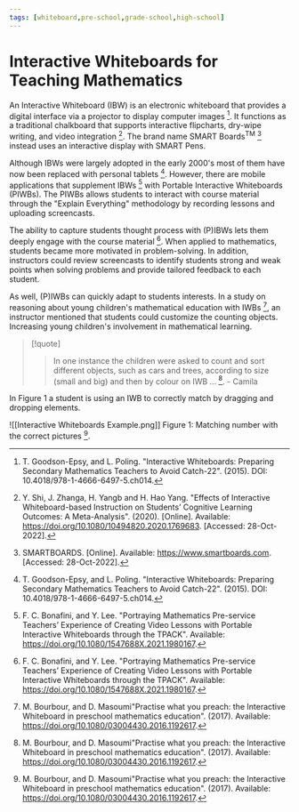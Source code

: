```yaml
---
tags: [whiteboard,pre-school,grade-school,high-school]
---
```


# Interactive Whiteboards for Teaching Mathematics

An Interactive Whiteboard (IBW) is an electronic whiteboard that provides a digital interface via a projector to display computer images [^1]. It functions as a traditional chalkboard that supports interactive flipcharts, dry-wipe writing, and video integration [^2]. The brand name SMART Boards$^{\text{TM}}$ [^3] instead uses an interactive display with SMART Pens. 

Although IBWs were largely adopted in the early 2000's most of them have now been replaced with personal tablets [^1]. However, there are mobile applications that supplement IBWs [^4] with Portable Interactive Whiteboards (PIWBs). The PIWBs allows students to interact with course material through the "Explain Everything" methodology by recording lessons and uploading screencasts. 

The ability to capture students thought process with (P)IBWs lets them deeply engage with the course material [^4]. When applied to mathematics, students became more motivated in problem-solving. In addition, instructors could review screencasts to identify students strong and weak points when solving problems and provide tailored feedback to each student.

As well, (P)IWBs can quickly adapt to students interests. In a study on reasoning about young children's mathematical education with IWBs [^5], an instructor mentioned that students could customize the counting objects. Increasing young children's involvement in mathematical learning.

> [!quote] 
> > In one instance the children were asked to count and sort different objects, such as cars and trees, according to size (small and big) and then by colour on IWB ... [^5]. - Camila

In Figure 1 a student is using an IWB to correctly match by dragging and dropping elements. 

![[Interactive Whiteboards Example.png]]
Figure 1: Matching number with the correct pictures [^5].

[^1]: T. Goodson-Epsy, and L. Poling. "Interactive Whiteboards: Preparing Secondary Mathematics Teachers to Avoid Catch-22". (2015). DOI: 10.4018/978-1-4666-6497-5.ch014.

[^2]: Y. Shi, J. Zhanga, H. Yangb and H. Hao Yang. "Effects of Interactive Whiteboard-based Instruction on Students’ Cognitive Learning Outcomes: A Meta-Analysis". (2020). \[Online\]. Available: https://doi.org/10.1080/10494820.2020.1769683. \[Accessed: 28-Oct-2022\].

[^3]: SMARTBOARDS. \[Online\]. Available: https://www.smartboards.com. \[Accessed: 28-Oct-2022\].

[^4]: F. C. Bonafini, and Y. Lee. "Portraying Mathematics Pre-service Teachers’ Experience of Creating Video Lessons with Portable Interactive Whiteboards through the TPACK". Available: https://doi.org/10.1080/1547688X.2021.1980167.

[^5]: M. Bourbour, and D. Masoumi"Practise what you preach: the Interactive Whiteboard in preschool mathematics education". (2017). Available: https://doi.org/10.1080/03004430.2016.1192617.
